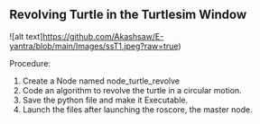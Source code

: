 ## Revolving Turtle in the Turtlesim Window

![alt text]https://github.com/Akashsaw/E-yantra/blob/main/Images/ssT1.jpeg?raw=true)


Procedure: 
1. Create a Node named node_turtle_revolve
2. Code an algorithm to revolve the turtle in a circular motion.
3. Save the python file and make it Executable. 
4. Launch the files after launching the roscore, the master node.
